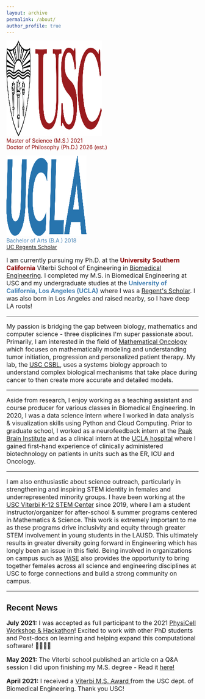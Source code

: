 ```yaml
---
layout: archive
permalink: /about/
author_profile: true
---
```

<p>
<img src="/images/uscMono.png" alt="usc_logo" width="250" height="250">
<br>
<font color="darkred">  Master of Science (M.S.) 2021 </font>  <br>
<font color="darkred"> Doctor of Philosophy (Ph.D.) 2026 (est.) </font>
</p>
<p>
<img src="/images/ucla.png" alt="ucla_logo" width="210" height="210">
<br>
<font color="steelblue"> Bachelor of Arts (B.A.) 2018 <br>
<a href="https://www.rssla.org/prospectivesold"> UC Regents Scholar </a> </font>
</p>


<p style="font-size:16px"> I am currently pursuing my Ph.D. at the <b><font color="darkred">University Southern California</font></b> Viterbi School of Engineering in <a href="https://bme.usc.edu/">Biomedical Engineering</a>. I completed my M.S. in Biomedical Engineering at USC and my undergraduate studies at the <b><font color="steelblue">University of California, Los Angeles (UCLA)</font></b> where I was a <a href="https://prospective-ugstudents-ucla.academicworks.com/opportunities/284">Regent's Scholar</a>. I was also born in Los Angeles and raised nearby, so I have deep LA roots!
<hr>
<p style="font-size:16px">My passion is bridging the gap between biology, mathematics and computer science - three displicines I'm super passionate about. Primarily, I am interested in the field of <a href="http://mathematical-oncology.org">Mathematical Oncology</a> which focuses on mathematically modeling and understanding tumor initiation, progression and personalized patient therapy. My lab, the <a href="http://csbl.usc.edu/"> USC CSBL</a>, uses a systems biology approach to understand complex biological mechanisms that take place during cancer to then create more accurate and detailed models.
</p>
<hr>
<p style="font-size:16px">Aside from research, I enjoy working as a teaching assistant and course producer for various classes in Biomedical Engineering. In 2020, I was a data science intern where I worked in data analysis & visualization skills using Python and Cloud Computing. Prior to graduate school, I worked as a neurofeedback intern at the <a href="http://peakbraininstitute.com/">Peak Brain Institute</a> and as a clinical intern at the <a href="https://www.uclahealth.org/reagan/">UCLA hospital</a> where I gained first-hand experience of clinically administered biotechnology on patients in units such as the ER, ICU and Oncology. </p>
<hr>
<p style="font-size:16px"> I am also enthusiastic about science outreach, particularly in strengthening and inspiring STEM identity in females and underrepresented minority groups. I have been working at the <a href="https://viterbik12.usc.edu/"> USC Viterbi K-12 STEM Center</a> since 2019, where I am a student instructor/organizer for after-school & summer programs centered in Mathematics & Science. This work is extremely important to me as these programs drive inclusivity and equity through greater STEM involvement in young students in the LAUSD. This ultimately results in greater diversity going forward in Engineering which has longly been an issue in this field. Being involved in organizations on campus such as <a href="https://wise.usc.edu/">WiSE</a> also provides the opportunity to bring together females across all science and engineering disciplines at USC to forge connections and build a strong community on campus.</p>
<hr>

<h2 class="remove-whitespace">Recent News</h2>

<p style="font-size:16px"><b> July 2021:</b> I was accepted as full participant to the 2021 <a href="http://physicell.org/ws2021/">PhysiCell Workshop & Hackathon</a>! Excited to work with other PhD students and Post-docs on learning and helping expand this computational software! 🧫👩🏻‍💻 </p>
<p style="font-size:16px"><b> May 2021:</b> The Viterbi school published an article on a Q&A session I did upon finishing my M.S. degree - Read it <a href="https://viterbischool.usc.edu/news/2021/05/niki-tavakoli-biomedical-engineering-graduating-student-qa/">here!</a></p>
<p style="font-size:16px"><b> April 2021:</b> I received a <a href="https://viterbischool.usc.edu/news/2021/05/recognizing-excellence-2021-masters-awards-ceremony/"> Viterbi M.S. Award </a> from the USC dept. of Biomedical Engineering. Thank you USC! </p>
